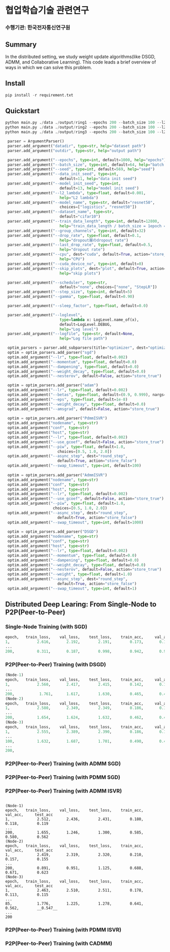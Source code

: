 # 협업학습기술 관련연구 
### 수행기관: 한국전자통신연구원

## Summary
In the distributed setting, we study weight update algorithms(like DSGD, ADMM, and Collaborative Learning). This code leads a brief overview of ways in which we can solve this problem. 

## Install
```python
pip install -r requirement.txt
```

## Quickstart
```python
python main.py ./data ./output/ring1 --epochs 200 --batch_size 100 --l2_lambda 0.01 --model_name resnet50 --dataset_name cifar10 --group_channels 32 --drop_rate 0.1 --last_drop_rate 0.5 --loglevel INFO --train_data_length 10000 --cuda_device_no 1 --skip_plots --scheduler StepLR --step_size 410 --gamma 0.9 --sleep_factor 0 DSGD node0 ./conf/node_list.json ./conf/hosts.json --lr 0.002 --swap_timeout 10 --async_step > ./output/ring1/node0.txt
python main.py ./data ./output/ring2 --epochs 200 --batch_size 100 --l2_lambda 0.01 --model_name resnet50 --dataset_name cifar10 --group_channels 32 --drop_rate 0.1 --last_drop_rate 0.5 --loglevel INFO --train_data_length 10000 --cuda_device_no 2 --skip_plots --scheduler StepLR --step_size 410 --gamma 0.9 --sleep_factor 0 DSGD node1 ./conf/node_list.json ./conf/hosts.json --lr 0.002 --swap_timeout 10 --async_step > ./output/ring2/node1.txt 
python main.py ./data ./output/ring3 --epochs 200 --batch_size 100 --l2_lambda 0.01 --model_name resnet50 --dataset_name cifar10 --group_channels 32 --drop_rate 0.1 --last_drop_rate 0.5 --loglevel INFO --train_data_length 10000 --cuda_device_no 3 --skip_plots --scheduler StepLR --step_size 410 --gamma 0.9 --sleep_factor 0 DSGD node2 ./conf/node_list.json ./conf/hosts.json --lr 0.002 --swap_timeout 10 --async_step > ./output/ring3/node2.txt 
```
```python
 parser = ArgumentParser()
 parser.add_argument("datadir", type=str, help="dataset path")
 parser.add_argument("outdir", type=str, help="output path")

 parser.add_argument("--epochs", type=int, default=1000, help="epochs")
 parser.add_argument("--batch_size", type=int, default=64, help="batch size")
 parser.add_argument("--seed", type=int, default=569, help="seed")
 parser.add_argument("--data_init_seed", type=int,
                        default=11, help="data init seed")
 parser.add_argument("--model_init_seed", type=int,
                        default=13, help="model init seed")
 parser.add_argument("--l2_lambda", type=float, default=0.001,
                        help="L2 lambda")
 parser.add_argument("--model_name", type=str, default="resnet50",
                        choices=["logistics", "resnet50"])
 parser.add_argument("--dataset_name", type=str,
                        default="cifar10")
 parser.add_argument("--train_data_length", type=int, default=12800,
                        help="train_data_length / batch_size = 1epoch = n round")
 parser.add_argument("--group_channels", type=int, default=32)
 parser.add_argument("--drop_rate", type=float, default=0.1,
                        help="dropout層のdropout rate")
 parser.add_argument("--last_drop_rate", type=float, default=0.5,
                        help="dropout rate")
 parser.add_argument("--cpu", dest="cuda", default=True, action="store_false",
                        help="CPU")
 parser.add_argument("--cuda_device_no", type=int, default=0)
 parser.add_argument("--skip_plots", dest="plot", default=True, action="store_false",
                        help="skip plots")

 parser.add_argument("--scheduler", type=str,
                        default="none", choices=["none", "StepLR"])
 parser.add_argument("--step_size", type=int, default=5)
 parser.add_argument("--gamma", type=float, default=0.90)

 parser.add_argument("--sleep_factor", type=float, default=0.0)

 parser.add_argument("--loglevel",
                        type=lambda x: LogLevel.name_of(x),
                        default=LogLevel.DEBUG,
                        help="Log level")
 parser.add_argument("--logfile", type=str, default=None,
                        help="Log file path")

 optim_parsers = parser.add_subparsers(title="optimizer", dest="optimizer")
 optim = optim_parsers.add_parser("sgd")
 optim.add_argument("--lr", type=float, default=0.002)
 optim.add_argument("--momentum", type=float, default=0.0)
 optim.add_argument("--dampening", type=float, default=0.0)
 optim.add_argument("--weight_decay", type=float, default=0.0)
 optim.add_argument("--nesterov", default=False, action="store_true")

 optim = optim_parsers.add_parser("adam")
 optim.add_argument("--lr", type=float, default=0.002)
 optim.add_argument("--betas", type=float, default=(0.9, 0.999), nargs=2)
 optim.add_argument("--eps", type=float, default=1e-8)
 optim.add_argument("--weight_decay", type=float, default=0.0)
 optim.add_argument("--amsgrad", default=False, action="store_true")
    
 optim = optim_parsers.add_parser("PdmmISVR")
 optim.add_argument("nodename", type=str)
 optim.add_argument("conf", type=str)
 optim.add_argument("host", type=str)
 optim.add_argument("--lr", type=float, default=0.002)
 optim.add_argument("--use_gcoef", default=False, action="store_true")
 optim.add_argument("--piw", type=float, default=1.0,
                       choices=[0.5, 1.0, 2.0])
 optim.add_argument("--async_step", dest="round_step",
                       default=True, action="store_false")
 optim.add_argument("--swap_timeout", type=int, default=100)
    
 optim = optim_parsers.add_parser("AdmmISVR")
 optim.add_argument("nodename", type=str)
 optim.add_argument("conf", type=str)
 optim.add_argument("host", type=str)
 optim.add_argument("--lr", type=float, default=0.002)
 optim.add_argument("--use_gcoef", default=False, action="store_true")
 optim.add_argument("--piw", type=float, default=1.0,
                     choices=[0.5, 1.0, 2.0])
 optim.add_argument("--async_step", dest="round_step",
                       default=True, action="store_false")
 optim.add_argument("--swap_timeout", type=int, default=1000)
    
 optim = optim_parsers.add_parser("DSGD")
 optim.add_argument("nodename", type=str)
 optim.add_argument("conf", type=str)
 optim.add_argument("host", type=str)
 optim.add_argument("--lr", type=float, default=0.002)
 optim.add_argument("--momentum", type=float, default=0.0)
 optim.add_argument("--dampening", type=float, default=0.0)
 optim.add_argument("--weight_decay", type=float, default=0.0)
 optim.add_argument("--nesterov", default=False, action="store_true")
 optim.add_argument("--weight", type=float, default=1.0)
 optim.add_argument("--async_step", dest="round_step",
                       default=True, action="store_false")
 optim.add_argument("--swap_timeout", type=int, default=1)
```

## Distributed Deep Learing: From Single-Node to P2P(Peer-to-Peer)

### Single-Node Training (with SGD)
```python
epoch,   train_loss,    val_loss,    test_loss,    train_acc,     val_acc,     test_acc
1,            2.616,       2.192,        2.191,        0.173,       0.178,        0.175
...
200,          0.311,       0.187,        0.998,        0.942,       0.939,        0.721
```

### P2P(Peer-to-Peer) Training (with DSGD)
```python
(Node-1)
epoch,   train_loss,    val_loss,    test_loss,    train_acc,     val_acc,     test_acc
1,            2.560,       2.417,        2.415,        0.142,       0.111,        0.118
...
200,           1.761,      1.617,        1.630,        0.465,       0.424,        0.416  
(Node-2)
epoch,   train_loss,    val_loss,    test_loss,    train_acc,     val_acc,     test_acc
1,            2.580,       2.349,        2.349,        0.186,       0.148,        0.145
...
200,          1.654,       1.624,        1.632,        0.462,       0.426,        0.421
(Node-3)
epoch,   train_loss,    val_loss,    test_loss,    train_acc,     val_acc,     test_acc
1,            2.555,       2.389,        2.390,        0.186,       0.121,        0.119
...
100,          1.632,       1.687,        1.701,        0.490,       0.406,        0.405  
...
200,
```

### P2P(Peer-to-Peer) Training (with ADMM SGD)

### P2P(Peer-to-Peer) Training (with PDMM SGD)

### P2P(Peer-to-Peer) Training (with ADMM ISVR)
<code>
(Node-1)
epoch,   train_loss,    val_loss,    test_loss,    train_acc,     val_acc,     test_acc
1,            2.512,       2.436,        2.431,        0.180,       0.118,        0.119
...
200,          1.655,       1.246,        1.300,        0.585,       0.580,        0.562     
(Node-2)
epoch,   train_loss,    val_loss,    test_loss,    train_acc,     val_acc,     test_acc
1,            2.419,       2.319,        2.320,        0.210,       0.157,        0.155
...
200,          0.891,       0.951,        1.125,        0.688,       0.671,        0.623 
(Node-3)
epoch,   train_loss,    val_loss,    test_loss,    train_acc,     val_acc,     test_acc
1,            2.463,       2.510,        2.511,        0.178,       0.113,        0.115
...
85,           1.776,       1.225,        1.278,        0.641,       0.562,        __0.547__ 
...
200
</code>

### P2P(Peer-to-Peer) Training (with PDMM ISVR)

### P2P(Peer-to-Peer) Training (with CADMM)


